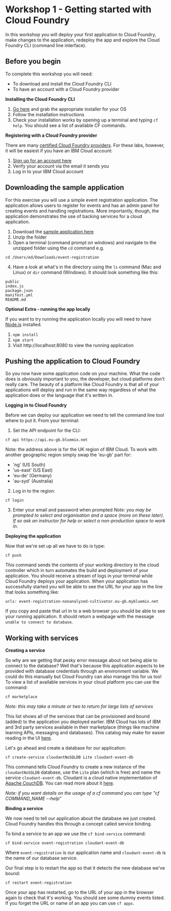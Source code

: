 # Workshop 1 - Getting started with Cloud Foundry

In this workshop you will deploy your first application to Cloud Foundry, make changes to the application, redeploy the app and explore the Cloud Foundry CLI (command line interface).

## Before you begin

To complete this workshop you will need:
- To download and install the Cloud Foundry CLI
- To have an account with a Cloud Foundry provider

**Installing the Cloud Foundry CLI**

1. [Go here](https://github.com/cloudfoundry/cli/releases) and grab the appropriate installer for your OS
2. Follow the installation instructions
3. Check your installation works by opening up a terminal and typing `cf help`. You should see a list of available CF commands.

**Registering with a Cloud Foundry provider**

There are many [certified Cloud Foundry providers](https://www.cloudfoundry.org/certified-platforms/). For these labs, however, it will be easiest if you have an IBM Cloud account:
1. [Sign up for an account here](https://ibm.biz/BdZRBh)
2. Verify your account via the email it sends you
3. Log in to your IBM Cloud account

## Downloading the sample application

For this exercise you will use a simple event registration application. The application allows users to register for events and has an admin panel for creating events and handling registrations. More importantly, though, the application demonstrates the use of backing services for a cloud application.

1. Download the [sample application here](https://github.com/edshee/CNDWorkshops/blob/master/part1/event-registration-app.zip?raw=true)
2. Unzip the folder
3. Open a terminal (command prompt on windows) and navigate to the unzipped folder using the `cd` command e.g.
```
cd /Users/ed/Downloads/event-registration
```
4. Have a look at what's in the directory using the `ls` command (Mac and Linux) or `dir` command (Windows). It should look something like this:
```
public
index.js
package.json
manifest.yml
README.md
```

**Optional Extra - running the app locally**

If you want to try running the application locally you will need to have [Node.js](https://nodejs.org/en/) installed.
1. `npm install`
2. `npm start`
3. Visit http://localhost:8080 to view the running application

## Pushing the application to Cloud Foundry

So you now have some application code on your machine. What the code does is obviously important to you, the developer, but cloud platforms don't really care. The beauty of a platform like Cloud Foundry is that all of your applications will deploy and run in the same way regardless of what the application does or the language that it's written in.

**Logging in to Cloud Foundry**

Before we can deploy our application we need to tell the command line tool where to put it. From your terminal:
1. Set the API endpoint for the CLI:
```
cf api https://api.eu-gb.bluemix.net
```

Note: the address above is for the UK region of IBM Cloud. To work with another geographic region simply swap the 'eu-gb' part for:
- 'ng' (US South)
- 'us-east' (US East)
- 'eu-de' (Germany)
- 'au-syd' (Australia)

2. Log in to the region:
```
cf login
```
3. Enter your email and password when prompted
*Note: you may be prompted to select and organisation and a space (more on these later). If so ask an instructor for help or select a non-production space to work in.*

**Deploying the application**

Now that we're set up all we have to do is type:
```
cf push
```
This command sends the contents of your working directory to the cloud controller which in turn automates the build and deployment of your application.
You should receive a stream of logs in your terminal while Cloud Foundry deploys your application.
When your application has successfully started you will be able to see the URL for your app in the line that looks something like:
```
urls: event-registration-nonanalyzed-cultivator.eu-gb.mybluemix.net
```
If you copy and paste that url in to a web browser you should be able to see your running application. It should return a webpage with the message `unable to connect to database`.

## Working with services

**Creating a service**

So why are we getting that pesky error message about not being able to connect to the database? Well that's because this application expects to be provided with database credentials through an environment variable. We could do this manually but Cloud Foundry can also manage this for us too!
To view a list of available services in your cloud platform you can use the command:
```
cf marketplace
```
*Note: this may take a minute or two to return for large lists of services*

This list shows all of the services that can be provisioned and bound (added) to the application you deployed earlier. IBM Cloud has lots of IBM and 3rd party services available in their marketplace (things like machine learning APIs, messaging and databases). This catalog may make for easier reading in the UI [here](https://console.bluemix.net/catalog/).

Let's go ahead and create a database for our application:
```
cf create-service cloudantNoSQLDB Lite cloudant-event-db
```
This command tells Cloud Foundry to create a new instance of the `cloudantNoSQLDB` database, use the `Lite` plan (which is free) and name the service `cloudant-event-db`. Cloudant is a cloud native implementation of [Apache CouchDB](http://couchdb.apache.org/). You can read more about it [here](https://www.ibm.com/uk-en/marketplace/database-management).

*Note: if you want details on the usage of a cf command you can type "cf COMMAND_NAME --help"*

**Binding a service**

We now need to tell our application about the database we just created. Cloud Foundry handles this through a concept called service binding.

To bind a service to an app we use the `cf bind-service` command:
```
cf bind-service event-registration cloudant-event-db
```
Where `event-registration` is our application name and `cloudant-event-db` is the name of our database service.

Our final step is to restart the app so that it detects the new database we've bound:
```
cf restart event-registration
```
Once your app has restarted, go to the URL of your app in the browser again to check that it's working. You should see some dummy events listed. If you forget the URL or name of an app you can use `cf apps`.

